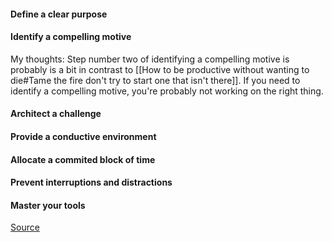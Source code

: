 #### Define a clear purpose
#### Identify a compelling motive

My thoughts:
Step number two of identifying a compelling motive is probably is a bit in contrast to [[How to be productive without wanting to die#Tame the fire don't try to start one that isn't there]]. If you need to identify a compelling motive, you're probably not working on the right thing.

#### Architect a challenge
#### Provide a conductive environment
#### Allocate a commited block of time
#### Prevent interruptions and distractions
#### Master your tools



[Source](https://stevepavlina.com/blog/2007/01/7-rules-for-maximizing-your-creative-output/)